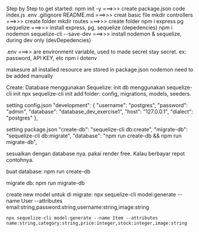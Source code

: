 Step by Step to get started:
    npm init -y ===>>> create package.json
    code index.js .env .gitignore README.md ===>>> creat basic file
    mkdir controllers ===>>> create folder
    mkdir routes  ===>>> create folder
    npm i express pg sequelize ===>>> install express, pg, sequelize (depedencies)
    npm i nodemon sequelize-cli --save-dev ===>>> install nodemon & sequelize, during dev only (devDepedencies)

.env ===>> are environment variable, used to made secret stay secret. ex: password, API KEY, etc
    npm i dotenv

makesure all installed resource are stored in package.json
    nodemon need to be added manually

Create: Database menggunakan Sequelize:
init db menggunakan sequelize-cli init
    npx sequelize-cli init
add folder: config, migrations, models, seeders.

setting config.json
    "development": {
    "username": "postgres",
    "password": "admin",
    "database": "database_dev_exercise1",
    "host": "127.0.0.1",
    "dialect": "postgres"
    },

setting package.json
    "create-db": "sequelize-cli db:create",
    "migrate-db": "sequelize-cli db:migrate",
    "database": "npm run create-db && npm run migrate-db",


sesuaikan dengan database nya. pakai render free. Kalau berbayar repot contohnya.

buat database:
    npm run create-db

migrate db:
    npm run migrate-db

create new model untuk di migrate:
    npx sequelize-cli model:generate --name User --attributes email:string,password:string,username:string,image:string

    npx sequelize-cli model:generate --name Item --attributes name:string,category:string,price:integer,stock:integer,image:string




